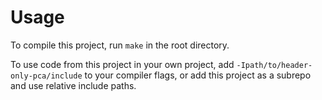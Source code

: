 # Usage

To compile this project, run `make` in the root directory.

To use code from this project in your own project, add `-Ipath/to/header-only-pca/include`
to your compiler flags, or add this project as a subrepo and use relative include paths.
